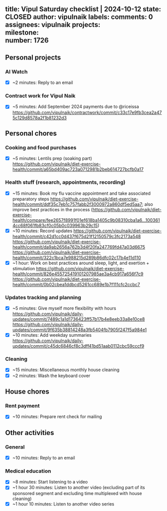 title:	Vipul Saturday checklist | 2024-10-12
state:	CLOSED
author:	vipulnaik
labels:	
comments:	0
assignees:	vipulnaik
projects:	
milestone:	
number:	1726
--
## Personal projects

### AI Watch

- [x] ~2 minutes: Reply to an email

### Contract work for Vipul Naik

- [x] ~5 minutes: Add September 2024 payments due to @riceissa https://github.com/vipulnaik/contractwork/commit/c33c17e9fb3cea2a475c129d8578a2f1b81232d3

## Personal chores

### Cooking and food purchases

- [x] ~5 minutes: Lentils prep (soaking part) https://github.com/vipulnaik/diet-exercise-health/commit/a65bd409ac723a0712981b2beb614727bcfb0a17
### Health stuff (research, appointments, recording)

- [x] ~15 minutes: Book my flu vaccine appointment and take associated preparatory steps https://github.com/vipulnaik/diet-exercise-health/commit/ddf35c7eb1c757fabb2f3000972a860df5ed5aa7; also improve best practices in the process (https://github.com/vipulnaik/diet-exercise-health/compare/fee2657f8991f01ef618ba1405c9b08310cba1a6...1003614cc68f061fb83cf0c05b0c039963b29c15)
- [x] ~10 minutes: Record updates https://github.com/vipulnaik/diet-exercise-health/commit/c42d1cc0d437f675d21f12150579c3fc2173a548 https://github.com/vipulnaik/diet-exercise-health/commit/da9ab2656a762b3d4f20fa247769fd47a03d6675 https://github.com/vipulnaik/diet-exercise-health/commit/322c1bca7e988215d289b86dfc02c17b4e11d110
- [x] ~1 hour: Work on best practices around sleep, light, and exertion + stimulation https://github.com/vipulnaik/diet-exercise-health/commit/826e455725419101207985ae3a4cb917a656f7c9 https://github.com/vipulnaik/diet-exercise-health/commit/0b02cbea1ddbcd5261cc689e1b7f111cfc2ccbc7
 
### Updates tracking and planning

- [x] ~5 minutes: Give myself more flexibility with hours https://github.com/vipulnaik/daily-updates/commit/7489c1a1d1736423ff57b17b4e8eeb33a8e10ce8 https://github.com/vipulnaik/daily-updates/commit/9f635b38814248a3fb5404fb7905f247f5a984e1
- [x] ~10 minutes: Add weekday summaries https://github.com/vipulnaik/daily-updates/commit/c45dc6846cf8c3dff41bd51aab0112cbc59cccf9

### Cleaning

- [x] ~15 minutes: Miscellaneous monthly house cleaning
- [x] ~2 minutes: Wash the keyboard cover

## House chores

### Rent payment

- [x] ~10 minutes: Prepare rent check for mailing

## Other activities

### General

- [x] ~10 minutes: Reply to an email

### Medical education

- [x] ~8 minutes: Start listening to a video
- [x] ~1 hour 30 minutes: Listen to another video (excluding part of its sponsored segment and excluding time multiplexed with house cleaning)
- [x] ~1 hour 10 minutes: Listen to another video series
